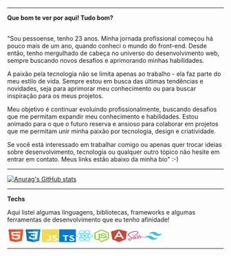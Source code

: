 <hr>
<strong>Que bom te ver por aqui! Tudo bom?</strong>

<br>
<br>

"Sou pessoense, tenho 23 anos. Minha jornada profissional começou há pouco mais de um ano, quando conheci o mundo do front-end. Desde então, tenho mergulhado de cabeça no universo do desenvolvimento web, sempre buscando novos desafios e aprimorando minhas habilidades.</span>

A paixão pela tecnologia não se limita apenas ao trabalho - ela faz parte do meu estilo de vida. Sempre estou em busca das últimas tendências e novidades, seja para aprimorar meu conhecimento ou para buscar inspiração para os meus projetos.

Meu objetivo é continuar evoluindo profissionalmente, buscando desafios que me permitam expandir meu conhecimento e habilidades. Estou animado para o que o futuro reserva e ansioso para colaborar em projetos que me permitam unir minha paixão por tecnologia, design e criatividade.

Se você está interessado em trabalhar comigo ou apenas quer trocar ideias sobre desenvolvimento, tecnologia ou qualquer outro tópico não hesite em entrar em contato. Meus links estão abaixo da minha bio" :-)
<hr>

[![Anurag's GitHub stats](https://github-readme-stats.vercel.app/api?username=gioercilio&theme=swift&hide=stars,issues)](https://github.com/anuraghazra/github-readme-stats)

<hr>

<strong>Techs</strong>

Aqui listei algumas linguagens, bibliotecas, frameworks e algumas ferramentas de desenvolvimento que eu tenho afinidade!

<div style="display: flex; justify-content: start;">
  <img align="center" alt="HTML5" title="HTML5" height="30" width="40" src="https://raw.githubusercontent.com/devicons/devicon/master/icons/html5/html5-original.svg">
  <img align="center" alt="CSS3" title="CSS3" height="30" width="40" src="https://raw.githubusercontent.com/devicons/devicon/master/icons/css3/css3-original.svg">
  <img align="center" alt="JavaScript" title="JavaScript" height="30" width="40" src="https://raw.githubusercontent.com/devicons/devicon/master/icons/javascript/javascript-plain.svg">
  <img align="center" alt="TypeScript" title="TypeScript" height="30" width="40" src="https://raw.githubusercontent.com/devicons/devicon/master/icons/typescript/typescript-plain.svg">
  <img align="center" alt="React" title="React.JS" height="30" width="40" src="https://raw.githubusercontent.com/devicons/devicon/master/icons/react/react-original.svg">
  <img align="center" alt="Node" title="Node.JS" height="30" width="40" src="https://raw.githubusercontent.com/devicons/devicon/master/icons/nodejs/nodejs-original.svg">
  <img align="center" alt="Angular" title="Angular" height="30" width="40" src="https://raw.githubusercontent.com/devicons/devicon/master/icons/angularjs/angularjs-plain.svg">
  <img align="center" alt="Sass" title="Sass.CSS" height="30" width="40" src="https://raw.githubusercontent.com/devicons/devicon/master/icons/sass/sass-original.svg">
  <img align="center" alt="Tailwind" title="Tailwind" height="30" width="40" src="https://raw.githubusercontent.com/devicons/devicon/master/icons/tailwindcss/tailwindcss-plain.svg">
</div>    

<hr>
<!--
**gioercilio/gioercilio** is a ✨ _special_ ✨ repository because its `README.md` (this file) appears on your GitHub profile.

Here are some ideas to get you started:

- 🔭 I’m currently working on ...
- 🌱 I’m currently learning ...
- 👯 I’m looking to collaborate on ...
- 🤔 I’m looking for help with ...
- 💬 Ask me about ...
- 📫 How to reach me: ...
- 😄 Pronouns: ...
- ⚡ Fun fact: ...
-->
